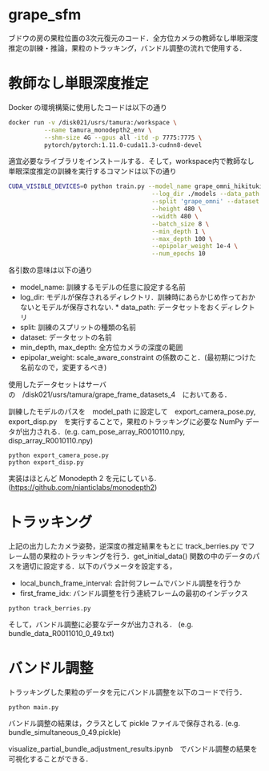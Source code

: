 # grape_sfm

ブドウの房の果粒位置の3次元復元のコード．全方位カメラの教師なし単眼深度推定の訓練・推論，果粒のトラッキング，バンドル調整の流れで使用する．


# 教師なし単眼深度推定

Docker の環境構築に使用したコードは以下の通り

```bash
docker run -v /disk021/usrs/tamura:/workspace \
          --name tamura_monodepth2_env \
          --shm-size 4G --gpus all -itd -p 7775:7775 \
          pytorch/pytorch:1.11.0-cuda11.3-cudnn8-devel
```

適宜必要なライブラリをインストールする．そして，workspace内で教師なし単眼深度推定の訓練を実行するコマンドは以下の通り

```bash
CUDA_VISIBLE_DEVICES=0 python train.py --model_name grape_omni_hikituki_demo \
                                        --log_dir ./models --data_path '/workspace/grape_frame_datasets_4' \
                                        --split 'grape_omni' --dataset 'grape_omni' \
                                        --height 480 \
                                        --width 480 \
                                        --batch_size 8 \
                                        --min_depth 1 \
                                        --max_depth 100 \
                                        --epipolar_weight 1e-4 \
                                        --num_epochs 10
```
各引数の意味は以下の通り

* model_name: 訓練するモデルの任意に設定する名前
* log_dir: モデルが保存されるディレクトリ．訓練時にあらかじめ作っておかないとモデルが保存されない. * data_path: データセットをおくディレクトリ
* split: 訓練のスプリットの種類の名前
* dataset: データセットの名前
* min_depth, max_depth: 全方位カメラの深度の範囲
* epipolar_weight: scale_aware_constraint の係数のこと．(最初期につけた名前なので，変更するべき)

使用したデータセットはサーバの　/disk021/usrs/tamura/grape_frame_datasets_4　においてある．

訓練したモデルのパスを　model_path に設定して　export_camera_pose.py, export_disp.py　を実行することで，果粒のトラッキングに必要な NumPy データが出力される．(e.g. cam_pose_array_R0010110.npy, disp_array_R0010110.npy)
```
python export_camera_pose.py
python export_disp.py
```
実装はほとんど Monodepth 2 を元にしている. (https://github.com/nianticlabs/monodepth2)

# トラッキング

上記の出力したカメラ姿勢，逆深度の推定結果をもとに track_berries.py でフレーム間の果粒のトラッキングを行う．get_initial_data() 関数の中のデータのパスを適切に設定する．以下のパラメータを設定する，

* local_bunch_frame_interval: 合計何フレームでバンドル調整を行うか
* first_frame_idx: バンドル調整を行う連続フレームの最初のインデックス

```
python track_berries.py
```

そして，バンドル調整に必要なデータが出力される． (e.g. bundle_data_R0011010_0_49.txt)


# バンドル調整

トラッキングした果粒のデータを元にバンドル調整を以下のコードで行う．

```
python main.py
```
バンドル調整の結果は，クラスとして pickle ファイルで保存される. (e.g. bundle_simultaneous_0_49.pickle)

visualize_partial_bundle_adjustment_results.ipynb　でバンドル調整の結果を可視化することができる．

